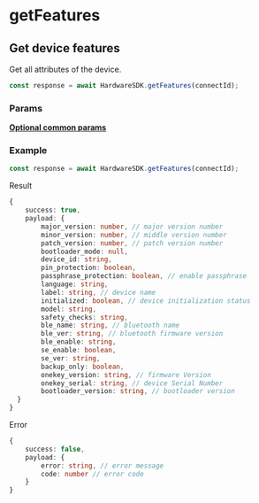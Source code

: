 # getFeatures

## Get device features

Get all attributes of the device.

```typescript
const response = await HardwareSDK.getFeatures(connectId);
```

### Params

****[**Optional common params**](common-params.md)****

### Example

```typescript
const response = await HardwareSDK.getFeatures(connectId);
```

Result

```typescript
{
    success: true,
    payload: {
        major_version: number, // major version number
        minor_version: number, // middle version number
        patch_version: number, // patch version number
        bootloader_mode: null,
        device_id: string,
        pin_protection: boolean,
        passphrase_protection: boolean, // enable passphrase
        language: string,
        label: string, // device name
        initialized: boolean, // device initialization status
        model: string,
        safety_checks: string,
        ble_name: string, // bluetooth name
        ble_ver: string, // bluetooth firmware version
        ble_enable: string,
        se_enable: boolean,
        se_ver: string,
        backup_only: boolean,
        onekey_version: string, // firmware Version
        onekey_serial: string, // device Serial Number
        bootloader_version: string, // bootloader version
  }
}
```

Error

```typescript
{
    success: false,
    payload: {
        error: string, // error message
        code: number // error code
    }
}
```


